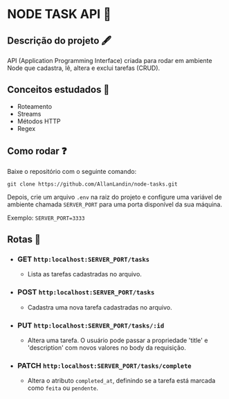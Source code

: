 # NODE TASK API 📖

## Descrição do projeto 🖋️
API (Application Programming Interface) criada para rodar em ambiente Node que cadastra, lê, altera e exclui tarefas (CRUD).

## Conceitos estudados 🧮
- Roteamento
- Streams
- Métodos HTTP
- Regex

## Como rodar ❓
Baixe o repositório com o seguinte comando:

`git clone https://github.com/AllanLandin/node-tasks.git`

Depois, crie um arquivo `.env` na raiz do projeto e configure uma variável de ambiente chamada `SERVER_PORT` para uma porta disponível da sua máquina.

Exemplo: `SERVER_PORT=3333`

## Rotas 🚀

- ### GET `http:localhost:SERVER_PORT/tasks`
  - Lista as tarefas cadastradas no arquivo.

- ### POST `http:localhost:SERVER_PORT/tasks`
  - Cadastra uma nova tarefa cadastradas no arquivo.

- ### PUT `http:localhost:SERVER_PORT/tasks/:id`
  - Altera uma tarefa. O usuário pode passar a propriedade 'title' e 'description' com novos valores no body da requisição.

- ### PATCH `http:localhost:SERVER_PORT/tasks/complete`
  - Altera o atributo `completed_at`, definindo se a tarefa está marcada como `feita` ou `pendente`.


